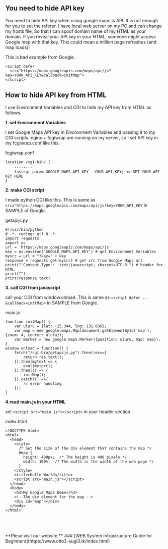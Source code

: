 ## You need to hide API key
You need to hide API key when using google maps js API. It is not enough for you to set the referer.
I have local web server on my PC and can change my hosts file, So that I can spoof domain name of my HTML as your domain.
If you reveal your API key in your HTML, someone might access Google map with that key. This could mean a million page refreshes (and map loads)!

This is bad example from Google.

```
<script defer
  src="https://maps.googleapis.com/maps/api/js?key=YOUR_API_KEY&callback=initMap">
</script>
```
## How to hide API key from HTML
I use Environment Variables and CGI to hide my API key from HTML as follows.

**1. set Environment Variables**

I set Google Maps API key in Environment Variables and passing it to my CGI scripts.
nginx + fcgiwrap are running on my server, so I set API key in my fcgiwrap.conf like this.

fcgiwrap.conf
```
location /cgi-bin/ {
    ........
    fastcgi_param GOOGLE_MAPS_API_KEY　 YOUR_API_KEY; <= SET YOUR API KEY HERE
}
```
**2. make CGI script**

I made python CGI like this. This is same as `src="https://maps.googleapis.com/maps/api/js?key=YOUR_API_KEY` in SAMPLE of Google.

getapijs.py
```
#!/usr/bin/python
# -*- coding: utf-8 -*-
import requests
import os
url = 'https://maps.googleapis.com/maps/api/js'
key = os.environ['GOOGLE_MAPS_API_KEY'] # get Environment Variables
mysrc = url + "?key=" + key
response = requests.get(mysrc) # get src from Google Maps url
print("'Content-Type': 'text/javascript; charset=UTF-8'") # header for HTML
print("")
print(response.text)
```

**3. call CGI from javascript**

call your CGI from window.onload. This is same as `<script defer ... &callback=initMap>` in SAMPLE from Google.

main.js
```
function initMap() {
    var uluru = {lat: -25.344, lng: 131.036};
    var map = new google.maps.Map(document.getElementById('map'), {zoom: 4, center: uluru});
    var marker = new google.maps.Marker({position: uluru, map: map});
}
window.onload = function() {
    fetch("/cgi-bin/getapijs.py").then(res=>{
        return res.text();
    }).then(mytext => {
        eval(mytext);
    }).then(() => {
        initMap();
    }).catch(() =>{
        // error handling
    });
}
```
**4.read main.js in your HTML**

set `<script src="main.js"></script>` in your header section.

index.html
```
<!DOCTYPE html>
<html>
  <head>
    <style>
      /* Set the size of the div element that contains the map */
      #map {
        height: 400px;  /* The height is 400 pixels */
        width: 100%;  /* The width is the width of the web page */
      }
    </style>
    <title>Hello World</title>
    <script src="main.js"></script>
  </head>
  <body>
    <h3>My Google Maps Demo</h3>
    <!--The div element for the map -->
    <div id="map"></div>
  </body>
</html>
```
<br>
<br>
<br>
**Plese visit our website.**
### [WEB System Infrastructure Guide for Beginners](https://www.olto3-sugi3.tk/index.html)
